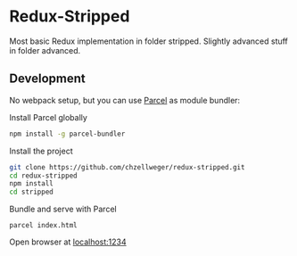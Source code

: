 # Redux-Stripped

Most basic Redux implementation in folder stripped.
Slightly advanced stuff in folder advanced.

## Development
No webpack setup, but you can use [Parcel](https://parceljs.org/) as module bundler:

Install Parcel globally
```bash
npm install -g parcel-bundler
````

Install the project
```bash
git clone https://github.com/chzellweger/redux-stripped.git
cd redux-stripped
npm install
cd stripped
```

Bundle and serve with Parcel
```
parcel index.html
```
Open browser at [localhost:1234](localhost:1234)
